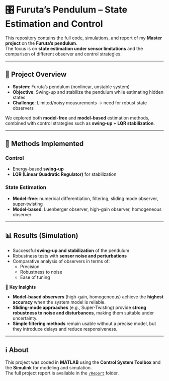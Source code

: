 # 🎛️ Furuta’s Pendulum – State Estimation and Control

This repository contains the full code, simulations, and report of my **Master project** on the **Furuta’s pendulum**.  
The focus is on **state estimation under sensor limitations** and the comparison of different observer and control strategies.

---

## 📖 Project Overview

- **System**: Furuta’s pendulum (nonlinear, unstable system)  
- **Objective**: Swing-up and stabilize the pendulum while estimating hidden states  
- **Challenge**: Limited/noisy measurements → need for robust state observers  

We explored both **model-free** and **model-based** estimation methods, combined with control strategies such as **swing-up + LQR stabilization**.

---

## 🔬 Methods Implemented

### Control
- Energy-based **swing-up**  
- **LQR (Linear Quadratic Regulator)** for stabilization

### State Estimation
- **Model-free**: numerical differentiation, filtering, sliding mode observer, super-twisting  
- **Model-based**: Luenberger observer, high-gain observer, homogeneous observer

---

## 📊 Results (Simulation)

- Successful **swing-up and stabilization** of the pendulum  
- Robustness tests with **sensor noise and perturbations**  
- Comparative analysis of observers in terms of:
  - Precision  
  - Robustness to noise  
  - Ease of tuning  

🔑 **Key Insights**  
- **Model-based observers** (high-gain, homogeneous) achieve the **highest accuracy** when the system model is reliable.  
- **Sliding-mode approaches** (e.g., Super-Twisting) provide **strong robustness to noise and disturbances**, making them suitable under uncertainty.  
- **Simple filtering methods** remain usable without a precise model, but they introduce delays and reduce responsiveness.  

--- 

## ℹ️ About

This project was coded in **MATLAB** using the **Control System Toolbox** and the **Simulink** for modeling and simulation.  
The full project report is available in the [`/Report`](./Report) folder.


